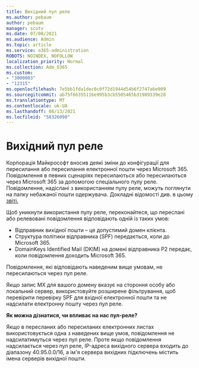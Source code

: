 ```yaml
---
title: Вихідний пул реле
ms.author: pebaum
author: pebaum
manager: scotv
ms.date: 07/08/2021
ms.audience: Admin
ms.topic: article
ms.service: o365-administration
ROBOTS: NOINDEX, NOFOLLOW
localization_priority: Normal
ms.collection: Adm_O365
ms.custom:
- "3000003"
- "12315"
ms.openlocfilehash: 7e5bb1fda1dec0c0f72d1944d54b6f2747a6e909
ms.sourcegitcommit: ab75f66355116e995b3cb5505465b31989339e28
ms.translationtype: MT
ms.contentlocale: uk-UA
ms.lasthandoff: 08/13/2021
ms.locfileid: "58326098"
---
```

# <a name="outbound-relay-pool"></a>Вихідний пул реле

Корпорація Майкрософт вносив деякі зміни до конфігурації для пересилання або пересилання електронної пошти через Microsoft 365. Повідомлення в певних сценаріях пересилаються або пересилаються через Microsoft 365 за допомогою спеціального пулу реле. Повідомлення, надіслані з використанням пулу реле, можуть поглянути на папку небажаної пошти одержувача. Докладні відомості див. в цьому [звіті.](https://docs.microsoft.com/microsoft-365/security/office-365-security/high-risk-delivery-pool-for-outbound-messages#relay-pool)

Щоб уникнути використання пулу реле, переконайтеся, що переслані або релевовані повідомлення відповідають одній із таких умов:

- Відправник вихідної пошти – це допустимий домен клієнта.
- Структура політики відправника (SPF) передається, коли до Microsoft 365.
- DomainKeys Identified Mail (DKIM) на домені відправника P2 передає, коли повідомлення доходить Microsoft 365.
 
Повідомлення, які відповідають наведеним вище умовам, не пересилаються через пул реле.

Якщо запис MX для вашого домену вказує на стороння особу або локальний сервер, використовуйте розширене фільтрування, щоб перевірити перевірку SPF для вхідної електронної пошти та не надсилати електронну пошту через пул реле.

**Як можна дізнатися, чи впливає на нас пул-реле?**

Якщо в пересланих або пересиланих електронних листах використовується одна з наведених вище умов, повідомлення не надсилатимуться через пул реле. Проте якщо повідомлення надсилається через пул реле, IP-адреса вихідного сервера входить до діапазону 40.95.0.0/16, а ім'я сервера вихідних підключень містить імена серверів вихідної пошти. 

